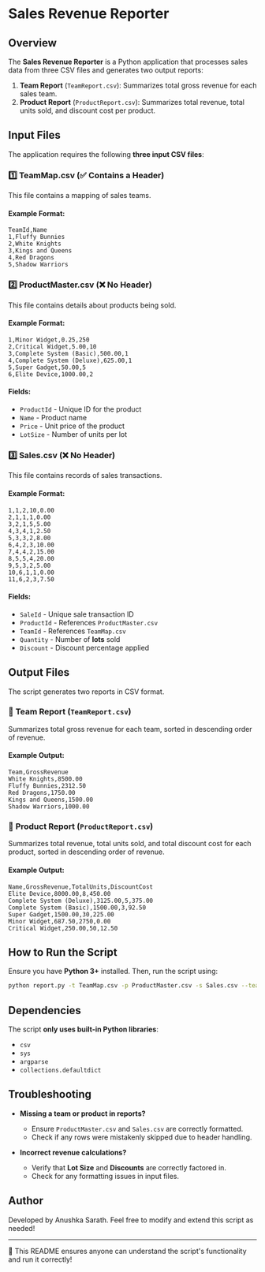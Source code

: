 # Sales Revenue Reporter

## Overview
The **Sales Revenue Reporter** is a Python application that processes sales data from three CSV files and generates two output reports:
1. **Team Report** (`TeamReport.csv`): Summarizes total gross revenue for each sales team.
2. **Product Report** (`ProductReport.csv`): Summarizes total revenue, total units sold, and discount cost per product.

## Input Files
The application requires the following **three input CSV files**:

### 1️⃣ **TeamMap.csv** (✅ Contains a Header)
This file contains a mapping of sales teams.
#### **Example Format:**
```
TeamId,Name
1,Fluffy Bunnies
2,White Knights
3,Kings and Queens
4,Red Dragons
5,Shadow Warriors
```

### 2️⃣ **ProductMaster.csv** (❌ No Header)
This file contains details about products being sold.
#### **Example Format:**
```
1,Minor Widget,0.25,250
2,Critical Widget,5.00,10
3,Complete System (Basic),500.00,1
4,Complete System (Deluxe),625.00,1
5,Super Gadget,50.00,5
6,Elite Device,1000.00,2
```
#### **Fields:**
- `ProductId` - Unique ID for the product
- `Name` - Product name
- `Price` - Unit price of the product
- `LotSize` - Number of units per lot

### 3️⃣ **Sales.csv** (❌ No Header)
This file contains records of sales transactions.
#### **Example Format:**
```
1,1,2,10,0.00
2,1,1,1,0.00
3,2,1,5,5.00
4,3,4,1,2.50
5,3,3,2,8.00
6,4,2,3,10.00
7,4,4,2,15.00
8,5,5,4,20.00
9,5,3,2,5.00
10,6,1,1,0.00
11,6,2,3,7.50
```
#### **Fields:**
- `SaleId` - Unique sale transaction ID
- `ProductId` - References `ProductMaster.csv`
- `TeamId` - References `TeamMap.csv`
- `Quantity` - Number of **lots** sold
- `Discount` - Discount percentage applied

## Output Files
The script generates two reports in CSV format.

### 📄 **Team Report (`TeamReport.csv`)**
Summarizes total gross revenue for each team, sorted in descending order of revenue.
#### **Example Output:**
```
Team,GrossRevenue
White Knights,8500.00
Fluffy Bunnies,2312.50
Red Dragons,1750.00
Kings and Queens,1500.00
Shadow Warriors,1000.00
```

### 📄 **Product Report (`ProductReport.csv`)**
Summarizes total revenue, total units sold, and total discount cost for each product, sorted in descending order of revenue.
#### **Example Output:**
```
Name,GrossRevenue,TotalUnits,DiscountCost
Elite Device,8000.00,8,450.00
Complete System (Deluxe),3125.00,5,375.00
Complete System (Basic),1500.00,3,92.50
Super Gadget,1500.00,30,225.00
Minor Widget,687.50,2750,0.00
Critical Widget,250.00,50,12.50
```

## How to Run the Script
Ensure you have **Python 3+** installed. Then, run the script using:
```sh
python report.py -t TeamMap.csv -p ProductMaster.csv -s Sales.csv --team-report=TeamReport.csv --product-report=ProductReport.csv
```

## Dependencies
The script **only uses built-in Python libraries**:
- `csv`
- `sys`
- `argparse`
- `collections.defaultdict`

## Troubleshooting
- **Missing a team or product in reports?**
  - Ensure `ProductMaster.csv` and `Sales.csv` are correctly formatted.
  - Check if any rows were mistakenly skipped due to header handling.

- **Incorrect revenue calculations?**
  - Verify that **Lot Size** and **Discounts** are correctly factored in.
  - Check for any formatting issues in input files.

## Author
Developed by Anushka Sarath. Feel free to modify and extend this script as needed!

---
🎯 This README ensures anyone can understand the script's functionality and run it correctly!

